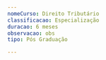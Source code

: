 ```yaml
---
nomeCurso: Direito Tributário
classificacao: Especialização
duracao: 6 meses
observacao: obs
tipo: Pós Graduação

---
```


